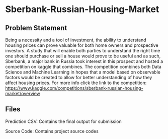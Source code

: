 # Sberbank-Russian-Housing-Market


## Problem Statement
Being a necessity and a tool of investment, the ability to understand housing prices can prove valuable for both home owners and prospective investors. A study that will enable both parties to understand the right time one should purchase or sell a house would prove to be useful and as such, Sberbank, a major bank in Russia took interest in this prospect and hosted a competition on kaggle that combines. The competition combines both Data Science and Machine Learning in hopes that a model based on observable factors would be created to allow for better understanding of how they affect housing prices. For more info click the link to the competition:
https://www.kaggle.com/competitions/sberbank-russian-housing-market/overview


## Files
Prediction CSV: Contains the final output for submission

Source Code: Contains project source codes
